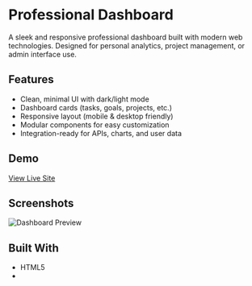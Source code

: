 # Professional Dashboard

A sleek and responsive professional dashboard built with modern web technologies. Designed for personal analytics, project management, or admin interface use.

## Features

- Clean, minimal UI with dark/light mode
- Dashboard cards (tasks, goals, projects, etc.)
- Responsive layout (mobile & desktop friendly)
- Modular components for easy customization
- Integration-ready for APIs, charts, and user data

## Demo

[View Live Site](https://yourusername.github.io/dashboard-project)

## Screenshots

![Dashboard Preview](./preview.png)

## Built With

- HTML5
- 
